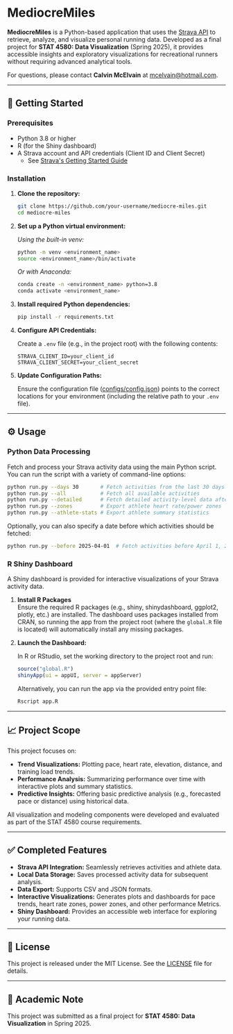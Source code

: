 # MediocreMiles

**MediocreMiles** is a Python-based application that uses the [Strava API](https://developers.strava.com/) to retrieve, analyze, and visualize personal running data. Developed as a final project for **STAT 4580: Data Visualization** (Spring 2025), it provides accessible insights and exploratory visualizations for recreational runners without requiring advanced analytical tools.

For questions, please contact **Calvin McElvain** at [mcelvain@hotmail.com](mailto:mcelvain@hotmail.com).

---

## :rocket: Getting Started

### Prerequisites

- Python 3.8 or higher
- R (for the Shiny dashboard)
- A Strava account and API credentials (Client ID and Client Secret)
  - See [Strava's Getting Started Guide](https://developers.strava.com/docs/getting-started/)

### Installation

1. **Clone the repository:**

    ```bash
    git clone https://github.com/your-username/mediocre-miles.git
    cd mediocre-miles
    ```

2. **Set up a Python virtual environment:**

    _Using the built-in venv:_

    ```bash
    python -m venv <environment_name>
    source <environment_name>/bin/activate
    ```

    _Or with Anaconda:_

    ```bash
    conda create -n <environment_name> python=3.8
    conda activate <environment_name>
    ```

3. **Install required Python dependencies:**

    ```bash
    pip install -r requirements.txt
    ```

4. **Configure API Credentials:**

    Create a `.env` file (e.g., in the project root) with the following contents:

    ```
    STRAVA_CLIENT_ID=your_client_id
    STRAVA_CLIENT_SECRET=your_client_secret
    ```

5. **Update Configuration Paths:**

    Ensure the configuration file ([configs/config.json](configs/config.json)) points to the correct locations for your environment (including the relative path to your `.env` file).

---

## :gear: Usage

### Python Data Processing

Fetch and process your Strava activity data using the main Python script. You can run the script with a variety of command-line options:

```bash
python run.py --days 30       # Fetch activities from the last 30 days
python run.py --all           # Fetch all available activities
python run.py --detailed      # Fetch detailed activity-level data after initial retrieval
python run.py --zones         # Export athlete heart rate/power zones
python run.py --athlete-stats # Export athlete summary statistics
```

Optionally, you can also specify a date before which activities should be fetched:

```bash
python run.py --before 2025-04-01  # Fetch activities before April 1, 2025
```

### R Shiny Dashboard

A Shiny dashboard is provided for interactive visualizations of your Strava activity data.

1. **Install R Packages**  
   Ensure the required R packages (e.g., shiny, shinydashboard, ggplot2, plotly, etc.) are installed. The dashboard uses packages installed from CRAN, so running the app from the project root (where the `global.R` file is located) will automatically install any missing packages.

2. **Launch the Dashboard:**

    In R or RStudio, set the working directory to the project root and run:

    ```r
    source("global.R")
    shinyApp(ui = appUI, server = appServer)
    ```

    Alternatively, you can run the app via the provided entry point file:

    ```r
    Rscript app.R
    ```

---

## :chart_with_upwards_trend: Project Scope

This project focuses on:

- **Trend Visualizations:** Plotting pace, heart rate, elevation, distance, and training load trends.
- **Performance Analysis:** Summarizing performance over time with interactive plots and summary statistics.
- **Predictive Insights:** Offering basic predictive analysis (e.g., forecasted pace or distance) using historical data.

All visualization and modeling components were developed and evaluated as part of the STAT 4580 course requirements.

---

## :white_check_mark: Completed Features

- **Strava API Integration:** Seamlessly retrieves activities and athlete data.
- **Local Data Storage:** Saves processed activity data for subsequent analysis.
- **Data Export:** Supports CSV and JSON formats.
- **Interactive Visualizations:** Generates plots and dashboards for pace trends, heart rate zones, power zones, and other performance Metrics.
- **Shiny Dashboard:** Provides an accessible web interface for exploring your running data.

---

## :page_facing_up: License

This project is released under the MIT License. See the [LICENSE](LICENSE) file for details.

---

## :bookmark_tabs: Academic Note

This project was submitted as a final project for **STAT 4580: Data Visualization** in Spring 2025.
